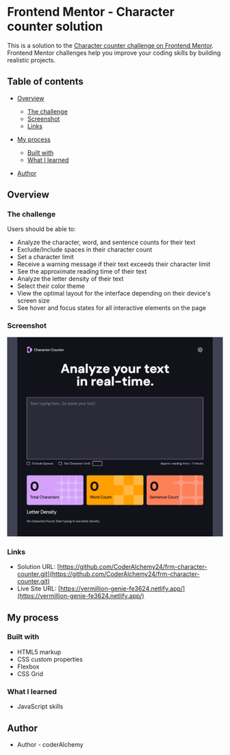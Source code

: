 # Frontend Mentor - Character counter solution

This is a solution to the [Character counter challenge on Frontend Mentor](https://www.frontendmentor.io/challenges/character-counter-znSgeWs_i6). Frontend Mentor challenges help you improve your coding skills by building realistic projects. 

## Table of contents

- [Overview](#overview)
  - [The challenge](#the-challenge)
  - [Screenshot](#screenshot)
  - [Links](#links)
- [My process](#my-process)
  - [Built with](#built-with)
  - [What I learned](#what-i-learned)
 
- [Author](#author)

## Overview

### The challenge

Users should be able to:

- Analyze the character, word, and sentence counts for their text
- Exclude/Include spaces in their character count
- Set a character limit
- Receive a warning message if their text exceeds their character limit
- See the approximate reading time of their text
- Analyze the letter density of their text
- Select their color theme
- View the optimal layout for the interface depending on their device's screen size
- See hover and focus states for all interactive elements on the page

### Screenshot

![](./character_counter_screenshot.png)


### Links

- Solution URL: [https://github.com/CoderAlchemy24/frm-character-counter.git](https://github.com/CoderAlchemy24/frm-character-counter.git)
- Live Site URL: [https://vermillion-genie-fe3624.netlify.app/](https://vermillion-genie-fe3624.netlify.app/)

## My process

### Built with

- HTML5 markup
- CSS custom properties
- Flexbox
- CSS Grid

### What I learned

- JavaScript skills  

## Author

- Author - coderAlchemy


